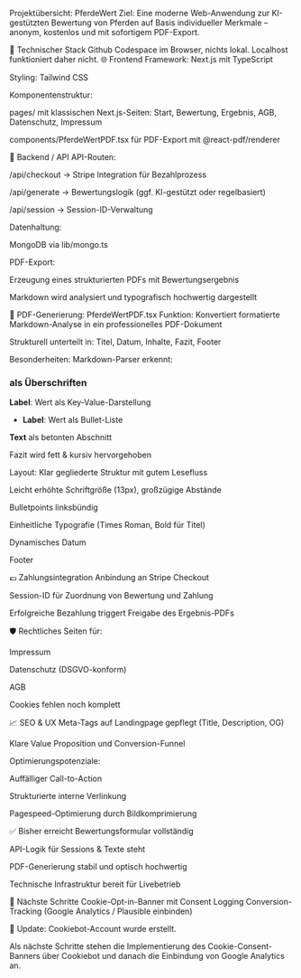 Projektübersicht: PferdeWert
Ziel:
Eine moderne Web-Anwendung zur KI-gestützten Bewertung von Pferden auf Basis individueller Merkmale – anonym, kostenlos und mit sofortigem PDF-Export.

🔧 Technischer Stack
Github Codespace im Browser, nichts lokal. Localhost funktioniert daher nicht. 
🌐 Frontend
Framework: Next.js mit TypeScript

Styling: Tailwind CSS

Komponentenstruktur:

pages/ mit klassischen Next.js-Seiten: Start, Bewertung, Ergebnis, AGB, Datenschutz, Impressum

components/PferdeWertPDF.tsx für PDF-Export mit @react-pdf/renderer

🧠 Backend / API
API-Routen:

/api/checkout → Stripe Integration für Bezahlprozess

/api/generate → Bewertungslogik (ggf. KI-gestützt oder regelbasiert)

/api/session → Session-ID-Verwaltung

Datenhaltung:

MongoDB via lib/mongo.ts

PDF-Export:

Erzeugung eines strukturierten PDFs mit Bewertungsergebnis

Markdown wird analysiert und typografisch hochwertig dargestellt

📄 PDF-Generierung: PferdeWertPDF.tsx
Funktion:
Konvertiert formatierte Markdown-Analyse in ein professionelles PDF-Dokument

Strukturell unterteilt in: Titel, Datum, Inhalte, Fazit, Footer

Besonderheiten:
Markdown-Parser erkennt:

### als Überschriften

**Label**: Wert als Key-Value-Darstellung

- **Label**: Wert als Bullet-Liste

**Text** als betonten Abschnitt

Fazit wird fett & kursiv hervorgehoben

Layout:
Klar gegliederte Struktur mit gutem Lesefluss

Leicht erhöhte Schriftgröße (13px), großzügige Abstände

Bulletpoints linksbündig

Einheitliche Typografie (Times Roman, Bold für Titel)

Dynamisches Datum

Footer

💶 Zahlungsintegration
Anbindung an Stripe Checkout

Session-ID für Zuordnung von Bewertung und Zahlung

Erfolgreiche Bezahlung triggert Freigabe des Ergebnis-PDFs

🛡 Rechtliches
Seiten für:

Impressum

Datenschutz (DSGVO-konform)

AGB

Cookies fehlen noch komplett

📈 SEO & UX
Meta-Tags auf Landingpage gepflegt (Title, Description, OG)

Klare Value Proposition und Conversion-Funnel

Optimierungspotenziale:

Auffälliger Call-to-Action

Strukturierte interne Verlinkung

Pagespeed-Optimierung durch Bildkomprimierung

✅ Bisher erreicht
Bewertungsformular vollständig

API-Logik für Sessions & Texte steht

PDF-Generierung stabil und optisch hochwertig

Technische Infrastruktur bereit für Livebetrieb

🧩 Nächste Schritte
Cookie-Opt-in-Banner mit Consent Logging
Conversion-Tracking (Google Analytics / Plausible einbinden)

🧵 Update:
Cookiebot-Account wurde erstellt.

Als nächste Schritte stehen die Implementierung des Cookie-Consent-Banners über Cookiebot und danach die Einbindung von Google Analytics an.


